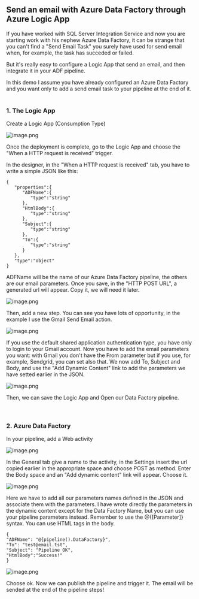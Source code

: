 ## Send an email with Azure Data Factory through Azure Logic App

If you have worked with SQL Server Integration Service and now you are starting work with his nephew Azure Data Factory, it can be strange that you can't find a "Send Email Task" you surely have used for send email when, for example, the task has succeded or failed.

But it's really easy to configure a Logic App that send an email, and then integrate it in your ADF pipeline.

In this demo I assume you have already configured an Azure Data Factory and you want only to add a send email task to your pipeline at the end of it.
<br><br>

### 1. The Logic App

Create a Logic App (Consumption Type)

![image.png](https://cdn.hashnode.com/res/hashnode/image/upload/v1638457786108/uyolvkIID.png)

Once the deployment is complete, go to the Logic App and choose the "When a HTTP request is received" trigger.

In the designer, in the "When a HTTP request is received" tab, you have to write a simple JSON like this:

```
{
   "properties":{
      "ADFName":{
         "type":"string"
      },
      "HtmlBody":{
         "type":"string"
      },
      "Subject":{
         "type":"string"
      },
      "To":{
         "type":"string"
      }
   },
   "type":"object"
}
``` 
ADFName will be the name of our Azure Data Factory pipeline, the others are our email parameters.
Once you save, in the "HTTP POST URL", a generated url will appear. Copy it, we will need it later.

![image.png](https://cdn.hashnode.com/res/hashnode/image/upload/v1638459789031/Fdm1q8g4l.png)

Then, add a new step. You can see you have lots of opportunity, in the example I use the Gmail Send Email action.


![image.png](https://cdn.hashnode.com/res/hashnode/image/upload/v1638459953494/28710rST4.png)

If you use the default shared application authentication type, you have only to login to your Gmail account.
Now you have to add the email parameters you want: with Gmail you don't have the From parameter but if you use, for example, Sendgrid, you can set also that.
We now add To, Subject and Body, and use the "Add Dynamic Content" link to add the parameters we have setted earlier in the JSON.

![image.png](https://cdn.hashnode.com/res/hashnode/image/upload/v1638460563127/oWofQxD8V.png)

Then, we can save the Logic App and Open our Data Factory pipeline.
<br><br><br>

### 2. Azure Data Factory

In your pipeline, add a Web activity 

![image.png](https://cdn.hashnode.com/res/hashnode/image/upload/v1638461295780/fpEJmpd1s.png)

In the General tab give a name to the activity, in the Settings insert the url copied earlier in the appropriate space and choose POST as method. Enter the Body space and an "Add dynamic content" link will appear. Choose it. 

![image.png](https://cdn.hashnode.com/res/hashnode/image/upload/v1638461971761/v_Zo8ElFA.png)

Here we have to add all our parameters names defined in the JSON and associate them with the parameters. I have wrote directly the parameters in the dynamic content except for the Data Factory Name, but you can use your pipeline parameters instead. Remember to use the @{[Parameter]} syntax.
You can use HTML tags in the body.

```
{
"ADFName": "@{pipeline().DataFactory}",
"To": "test@email.tst",
"Subject": "Pipeline OK",
"HtmlBody":"Success!"
}
``` 

![image.png](https://cdn.hashnode.com/res/hashnode/image/upload/v1638462677347/iCUirEFoY.png)

Choose ok.
Now we can publish the pipeline and trigger it. The email will be sended at the end of the pipeline steps!













